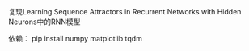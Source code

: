 复现Learning Sequence Attractors in Recurrent Networks with Hidden Neurons中的RNN模型

依赖：
pip install numpy matplotlib tqdm